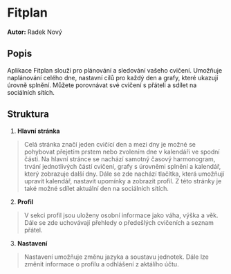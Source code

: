 # Fitplan
**Autor:** Radek Nový
## Popis
Aplikace Fitplan slouží pro plánování a sledování vašeho cvičení. Umožňuje naplánování celého dne, nastavní cílů pro každý den a grafy, které ukazují úrovně splnění. Můžete porovnávat své cvičení s přáteli a sdílet na sociálních sítích. 
## Struktura
1. **Hlavní stránka**
> Celá stránka značí jeden cvičící den a mezi dny je možné se pohybovat přejetím prstem nebo zvolením dne v kalendáři ve spodní části. Na hlavní stránce se nachází samotný časový harmonogram, trvání jednotlivých částí cvičení, grafy s úrovněmi splnění a kalendář, který zobrazuje další dny. Dále se zde nachází tlačítka, která umožňují upravit kalendář, nastavit upomínky a zobrazit profil. Z této stránky je také možné sdílet aktuální den na sociálních sítích.
2. **Profil**
> V sekci profil jsou uloženy osobní informace jako váha, výška a věk. Dále se zde uchovávají přehledy o předešlých cvičeních a seznam přátel.
3. **Nastavení**
> Nastavení umožňuje změnu jazyka a soustavu jednotek. Dále lze změnit informace o profilu a odhlášení z aktálího účtu.
